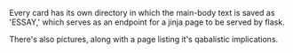 Every card has its own directory in which the main-body text is saved as 'ESSAY,' which serves as an endpoint for a jinja page to be served by flask.

There's also pictures, along with a page listing it's qabalistic implications.
